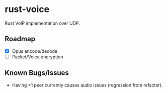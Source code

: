 # rust-voice
Rust VoIP implementation over UDP.

## Roadmap
- [X] Opus encode/decode
- [ ] Packet/Voice encryption

## Known Bugs/Issues
- Having >1 peer currently causes audio issues (regression from refactor).